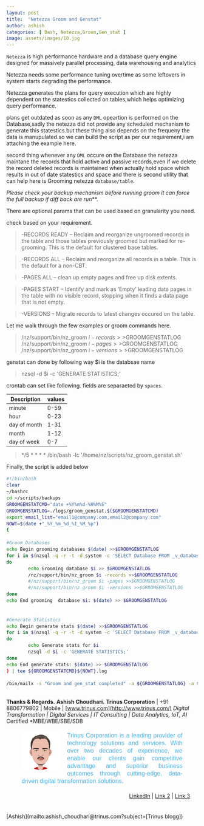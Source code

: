 ```yaml
---
layout: post
title:  "Netezza Groom and Genstat"
author: ashish
categories: [ Bash, Netezza,Groom,Gen_stat ]
image: assets/images/10.jpg
---
```

`Netezza` is high performance hardware and a database query engine designed for massively parallel processing, data warehousing and analytics

Netezza needs some performance tuning overtime as some leftovers in system starts degrading the performance.

Netezza generates the plans for query execution which are highly dependent on the statestics collected on tables,which helps optimizing query performance.

plans get outdated as soon as any `DML` opeartion is performed on the Database,sadly the netezza did not provide any scheduled mechanism to generate this statestics.but these thing also depends on the frequeny the data is manupulated.so we can build the script as per our requirement,i am attaching the example here.

second thing whenever any `DML` occure on the Database the netezza maintane the records that hold active and passive records,even if we delete the record deleted records is maintained when actually hold space which results in out of date statestics and space and there is second utility that can help here is Grooming netezza `database/table`.

 _Please check your backup mechanism before running groom it can force the full backup if diff back are run_**.

There are optional params that can be used based on granularity you need.

check based on your requirement.

>-RECORDS READY – Reclaim and reorganize ungroomed records in the table and those tables previously groomed but marked for re-grooming. This is the default for clustered base tables.

>-RECORDS ALL – Reclaim and reorganize all records in a table. This is the default for a non-CBT.

>-PAGES ALL – clean up empty pages and free up disk extents.

>-PAGES START – Identify and mark as ‘Empty’ leading data pages in the table with no visible record, stopping when it finds a data page that is not empty.

>-VERSIONS – Migrate records to latest changes occured on the table.

Let me walk through the few examples or groom commands here.

>/nz/support/bin/nz_groom $i -records >>$GROOMGENSTATLOG
>/nz/support/bin/nz_groom $i -pages >>$GROOMGENSTATLOG
>/nz/support/bin/nz_groom $i -versions >>$GROOMGENSTATLOG

genstat can done by following way $i is the databsae name

>nzsql -d $i -c 'GENERATE STATISTICS;'

crontab can set like following.
fields are separaeted by `spaces`.


|Description|values|	
|---|---|
|minute| 0-59|	
|hour| 0-23|	
|day of month| 1-31|	
|month| 1-12|	
|day of week| 0-7|	


> */5 * * * * /bin/bash -lc '/home/nz/scripts/nz_groom_genstat.sh'


Finally, the script is added below

```sh
#!/bin/bash
clear
~/bashrc
cd ~/scripts/backups
GROOMGENSTATCMD="date +%Y%m%d-%H%M%S"
GROOMGENSTATLOG=./logs/groom_genstat.$($GROOMGENSTATCMD)
export email_list="email1@company.com,email2@company.com"
NOWT=$(date +"_%Y_%m_%d_%I_%M_%p")
{

#Groom Databases
echo Begin grooming databases $(date) >>$GROOMGENSTATLOG
for i in $(nzsql -q -r -t -d system -c 'SELECT Database FROM _v_database WHERE Database NOT LIKE '%STG%' AND Database NOT LIKE '%DEV%';')
do
        echo Grooming database $i >> $GROOMGENSTATLOG
        /nz/support/bin/nz_groom $i -records >>$GROOMGENSTATLOG
        #/nz/support/bin/nz_groom $i -pages >>$GROOMGENSTATLOG
        #/nz/support/bin/nz_groom $i -versions >>$GROOMGENSTATLOG
done
echo End grooming  database $i: $(date) >> $GROOMGENSTATLOG


#Generate Statistics
echo Begin generate stats $(date) >>$GROOMGENSTATLOG
for i in $(nzsql -q -r -t -d system -c 'SELECT Database FROM _v_database WHERE Database NOT LIKE '%STG%' AND Database NOT LIKE '%DEV%';')
do
        echo Generate stats for $i
        nzsql -d $i -c 'GENERATE STATISTICS;'
done
echo End generate stats: $(date) >> $GROOMGENSTATLOG
) | tee ${GROOMGENSTATCMD}${NOWT}.log

/bin/mailx -s "Groom and gen_stat completed" -a ${GROOMGENSTATLOG} -a ${GROOMGENSTATCMD}${NOWT}.log $email_list 



```
 **Thanks & Regards.**
 **Ashish Choudhari.**
**Trinus Corporation** | +91 8806779802 | Mobile | [www.trinus.com](http://www.trinus.com/)
*Digital Transformation | Digital Services | IT Consulting | Data Analytics, IoT, AI*
Certified *MBE/WBE/SBE/SDB

<div style="Margin:20px;">
            <img src="/assets/images/avatar_ashish.jpg" align="left" width="100" height="100" border="0" style="Margin:0 20px 20px 20px; background:#E79851;" />
            <p style="Margin:10px 20px 20px 20px; font:16px/1.25 sans-serif; color:#4CB3E8; text-align:justify;">
               Trinus Corporation is a leading provider of technology solutions and services. With over two decades of experience, we enable our clients gain competitive advantage and superior business outcomes through cutting-edge, data-driven digital transformation solutions.
			<p align="right">
              <a href="linkedin.com/in/mannara-technologies-recruitment-team-1947495b">LinkedIn</a> |
              <a href="#">Link 2</a> |
              <a href="#">Link 3</a>
              <br><br>
            </p>
			</p>
</div>
[Ashish](mailto:ashish_choudhari@trinus.com?subject=[Trinus blogg])